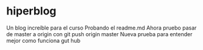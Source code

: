 # hiperblog
Un blog increíble para el curso
Probando el readme.md
Ahora pruebo pasar de master a origin con git push origin master
Nueva prueba para entender mejor como funciona gut hub
